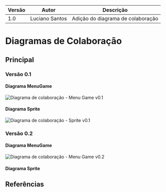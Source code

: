 |Versão|Autor|Descrição|
|------|-----|---------|
|1.0|Luciano Santos|Adição do diagrama de colaboração|

# Diagramas de Colaboração

## Principal

### Versão 0.1

#### Diagrama MenuGame
![Diagrama de colaboração - Menu Game v0.1](https://i.imgur.com/eEuHRYY.png)

#### Diagrama Sprite
![Diagrama de colaboração - Sprite v0.1](https://i.imgur.com/YVB8zzw.png)


### Versão 0.2

#### Diagrama MenuGame
![Diagrama de colaboração - Menu Game v0.2](https://i.imgur.com/fFV7XRO.png)

#### Diagrama Sprite




## Referências
